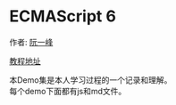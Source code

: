 # ECMAScript 6
作者: [阮一峰](www.ruanyifeng.com)  

[教程地址](es6.ruanyifeng.com)  

本Demo集是本人学习过程的一个记录和理解。  
每个demo下面都有js和md文件。